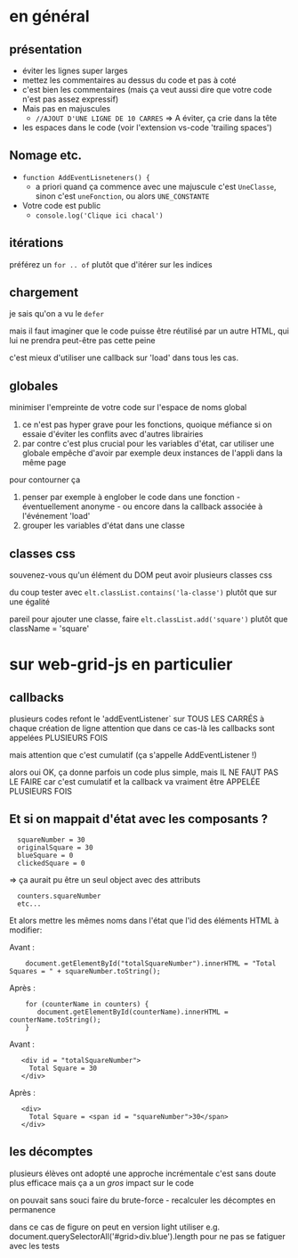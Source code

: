 # en général

## présentation

* éviter les lignes super larges
* mettez les commentaires au dessus du code et pas à coté
* c'est bien les commentaires (mais ça veut aussi dire que votre code n'est pas assez expressif)
* Mais pas en majuscules
  * `//AJOUT D'UNE LIGNE DE 10 CARRES` => A éviter, ça crie dans la tête
* les espaces dans le code
  (voir l'extension vs-code 'trailing spaces')
  
## Nomage etc.
* `function AddEventLisneteners() {`
  * a priori quand ça commence avec une majuscule c'est `UneClasse`, sinon c'est `uneFonction`, ou alors `UNE_CONSTANTE`
* Votre code est public
  * `console.log('Clique ici chacal')`


## itérations

préférez un `for .. of` plutôt que d'itérer sur les indices

## chargement

je sais qu'on a vu le `defer`

mais il faut imaginer que le code puisse être réutilisé par un autre HTML, qui
lui ne prendra peut-être pas cette peine

c'est mieux d'utiliser une callback sur 'load' dans tous les cas.

## globales

minimiser l'empreinte de votre code sur l'espace de noms global

1. ce n'est pas hyper grave pour les fonctions,
   quoique méfiance si on essaie d'éviter les conflits avec d'autres librairies
2. par contre c'est plus crucial pour les variables d'état, car utiliser une
   globale empêche d'avoir par exemple deux instances de l'appli dans la même
   page

pour contourner ça

1. penser par exemple à englober le code dans une fonction - éventuellement anonyme -
ou encore dans la callback associée à l'événement 'load'
2. grouper les variables d'état dans une classe

## classes css

souvenez-vous qu'un élément du DOM peut avoir plusieurs classes css

du coup tester avec `elt.classList.contains('la-classe')`
plutôt que sur une égalité

pareil pour ajouter une classe, faire `elt.classList.add('square')` plutôt que className =
'square'

# sur web-grid-js en particulier

## callbacks

plusieurs codes refont le 'addEventListener` sur TOUS LES CARRÉS à chaque
création de ligne attention que dans ce cas-là les callbacks sont appelées
PLUSIEURS FOIS

mais attention que c'est cumulatif (ça s'appelle AddEventListener !)

alors oui OK, ça donne parfois un code plus simple, mais IL NE FAUT PAS LE FAIRE
car c'est cumulatif et la callback va vraiment être APPELÉE PLUSIEURS FOIS

## Et si on mappait d'état avec les composants ?
```
  squareNumber = 30
  originalSquare = 30
  blueSquare = 0
  clickedSquare = 0
```

  => ça aurait pu être un seul object avec des attributs

```
  counters.squareNumber
  etc...
```

Et alors mettre les mêmes noms dans l'état que l'id des éléments HTML à modifier:
 
Avant :
```
    document.getElementById("totalSquareNumber").innerHTML = "Total Squares = " + squareNumber.toString();
```
	
Après	:
```
	for (counterName in counters) {
	   document.getElementById(counterName).innerHTML = counterName.toString();
	}
```

Avant :
```
   <div id = "totalSquareNumber">
     Total Square = 30
   </div>
```

Après :
```
   <div>
     Total Square = <span id = "squareNumber">30</span>
   </div>
```

## les décomptes

plusieurs élèves ont adopté une approche incrémentale
c'est sans doute plus efficace mais ça a un *gros* impact sur le code

on pouvait sans souci faire du brute-force - recalculer les décomptes en permanence

dans ce cas de figure on peut en version light utiliser e.g.
document.querySelectorAll('#grid>div.blue').length
pour ne pas se fatiguer avec les tests
